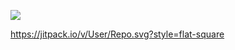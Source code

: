 [![](https://jitpack.io/v/cesards/AndroidCommons.svg)](https://jitpack.io/#cesards/AndroidCommons)

https://jitpack.io/v/User/Repo.svg?style=flat-square
